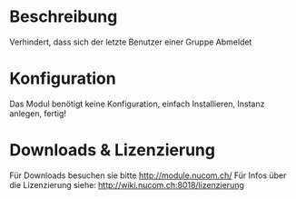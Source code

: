 <!-- TITLE: Gruppenabmeldung Blockieren -->
# Beschreibung
Verhindert, dass sich der letzte Benutzer einer Gruppe Abmeldet 
# Konfiguration
Das Modul benötigt keine Konfiguration, einfach Installieren, Instanz anlegen, fertig!
# Downloads & Lizenzierung
Für Downloads besuchen sie bitte http://module.nucom.ch/
Für Infos über die Lizenzierung siehe: http://wiki.nucom.ch:8018/lizenzierung
